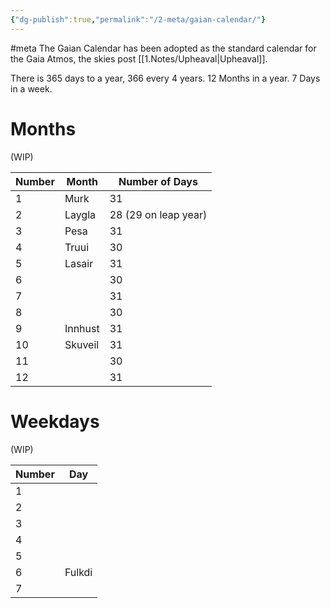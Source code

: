 ```yaml
---
{"dg-publish":true,"permalink":"/2-meta/gaian-calendar/"}
---
```


#meta 
The Gaian Calendar has been adopted as the standard calendar for the Gaia Atmos, the skies post [[1.Notes/Upheaval\|Upheaval]].

There is 365 days to a year, 366 every 4 years.
12 Months in a year.
7 Days in a week.

# Months
(WIP)

| Number | Month   | Number of Days       | 
| ------ | ------- | -------------------- |
| 1      | Murk    | 31                   |
| 2      | Laygla  | 28 (29 on leap year) |
| 3      | Pesa    | 31                   |
| 4      | Truui   | 30                   |
| 5      | Lasair  | 31                   |
| 6      |         | 30                   |
| 7      |         | 31                   |
| 8      |         | 30                   |
| 9      | Innhust | 31                   |
| 10     | Skuveil | 31                   |
| 11     |         | 30                   |
| 12     |         | 31                   |

# Weekdays
(WIP)

| Number | Day    |
| ------ | ------ |
| 1      |        |
| 2      |        |
| 3      |        |
| 4      |        |
| 5      |        |
| 6      | Fulkdi |
| 7      |        |

